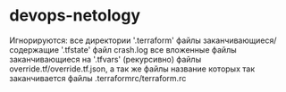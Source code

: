 # devops-netology
Игнорируются:
все директории '.terraform'
файлы заканчивающиеся/содержащие '.tfstate'
файл crash.log
все вложенные файлы заканчивающиеся на '.tfvars' (рекурсивно)
файлы override.tf/override.tf.json, а так же файлы название которых так заканчивается
файлы .terraformrc/terraform.rc


